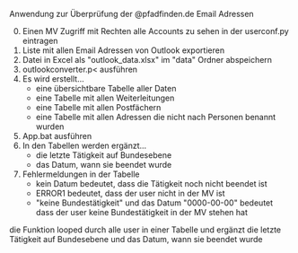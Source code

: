 Anwendung zur Überprüfung der @pfadfinden.de Email Adressen

0. Einen MV Zugriff mit Rechten alle Accounts zu sehen in der userconf.py eintragen
1. Liste mit allen Email Adressen von Outlook exportieren
2. Datei in Excel als "outlook_data.xlsx" im "data" Ordner abspeichern 
3. outlookconverter.p< ausführen
4. Es wird erstellt...
    - eine übersichtbare Tabelle aller Daten
    - eine Tabelle mit allen Weiterleitungen
    - eine Tabelle mit allen Postfächern
    - eine Tabelle mit allen Adressen die nicht nach Personen benannt wurden
5. App.bat ausführen 
6. In den Tabellen werden ergänzt...
    - die letzte Tätigkeit auf Bundesebene
    - das Datum, wann sie beendet wurde
7. Fehlermeldungen in der Tabelle
    - kein Datum bedeutet, dass die Tätigkeit noch nicht beendet ist
    - ERROR1 bedeutet, dass der user nicht in der MV ist
    - "keine Bundestätigkeit" und das Datum "0000-00-00" bedeutet dass der user keine Bundestätigkeit in der MV stehen hat






die Funktion looped durch alle user in einer Tabelle und ergänzt die letzte Tätigkeit auf Bundesebene und das Datum, wann sie beendet wurde
        